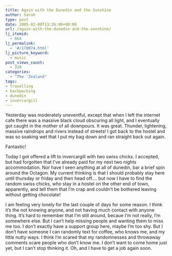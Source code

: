 ```yaml
---
title: Again with the Dunedin and the Sunshine
author: Sarah
type: post
date: 2005-02-08T13:26:00+00:00
url: /again-with-the-dunedin-and-the-sunshine/
lj_itemid:
  - 664
lj_permalink:
  - '#/170074.html'
lj_picture_keyword:
  - music
post_views_count:
  - 310
categories:
  - "The 'Zealand"
tags:
- travelling
- backpacking
- dunedin
- invercargill
---
```

Yesterday was moderately uneventful, except that when I left the internet cafe there was a massive black cloud obscuring all light, and I eventually got caught in the mother of all downpours. It was great. Thunder, lightening, massive raindrops and rivers instead of streets! I got back to the hostel and was so soaking wet that I put my bag down and ran straight back out again.
  
Fantastic!

Today I got offered a lift to invercargill with two swiss chicks. I accepted, but had forgotten that I&#8217;ve already paid for my next two nights accommodation. Nor have I seen anything at all of dunedin, bar a brief spin around the Octagon. My current thinking is that I should probably stay here until thursday or friday and then head off&#8230;. but now I have to find the random swiss chicks, who stay in a hostel on the other end of town, apparently, and tell them that I&#8217;m crap and couldn&#8217;t be bothered leaving without getting chocolate!

I am feeling very lonely for the last couple of days for some reason. I think it&#8217;s the not knowing anyone, and not having much contact with anyone thing. It&#8217;s hard to remember that I&#8217;m still around, becaue I&#8217;m not really, I&#8217;m somewhere else. But I can&#8217;t help missing people and wanting them to miss me too. I don&#8217;t exactly have a support group here, maybe I&#8217;m too shy. But I don&#8217;t have someone I can randomly text for coffee, who knows me, and my little nutty ways. I think I&#8217;m scared that my randomnesses and throwaway comments scare people who don&#8217;t know me. I don&#8217;t want to come home just yet, but I can&#8217;t stop thinking it. Oh, and I have to get a job again soon.